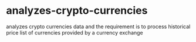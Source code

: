 # analyzes-crypto-currencies
analyzes crypto currencies data and the requirement is to process historical price list of currencies provided by a currency exchange
